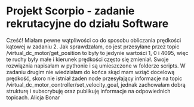 # Projekt Scorpio - zadanie rekrutacyjne do działu Software

Cześć! 
Miałam pewne wątpliwości co do sposobu obliczania prędkości kątowej w zadaniu 2. Jak sprawdzałam, co jest przesyłane przez topic /virtual_dc_motor/get_position to były to jedynie wartości 1, 0 i 4095, więc te ruchy były małe i kierunek prędkości często się zmieniał.
Swoje rozwiąznia napisałam w pythonie i są umieszczone w folderze scripts.
W zadaniu drugim nie wiedziałam do końca skąd mam wziąć docelową prędkość, skoro nie istniał żaden node przesyłający informacje na topic /virtual_dc_motor_controller/set_velocity_goal, jednak zachowałam dobrą strukturę i subscrybuję oraz publikuję informacje na odpowiednich topicach.
Alicja Bonar

